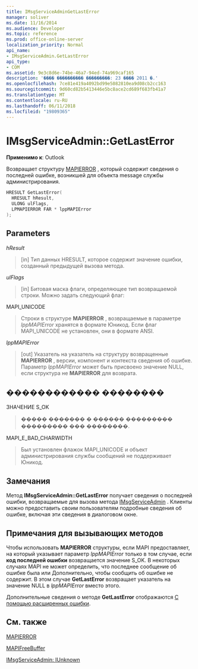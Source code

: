 ```yaml
---
title: IMsgServiceAdminGetLastError
manager: soliver
ms.date: 11/16/2014
ms.audience: Developer
ms.topic: reference
ms.prod: office-online-server
localization_priority: Normal
api_name:
- IMsgServiceAdmin.GetLastError
api_type:
- COM
ms.assetid: 9e3c8d6e-74be-46a7-94ed-74a969caf165
description: '���� ���������� ���������: 23 ���� 2011 �.'
ms.openlocfilehash: 7ce81e419a4092bd99e5082810ea9d08cb2cc163
ms.sourcegitcommit: 9d60cd82b5413446e5bc8ace2cd689f683fb41a7
ms.translationtype: MT
ms.contentlocale: ru-RU
ms.lasthandoff: 06/11/2018
ms.locfileid: "19809365"
---
```

# <a name="imsgserviceadmingetlasterror"></a>IMsgServiceAdmin::GetLastError

  
  
**Применимо к**: Outlook 
  
Возвращает структуру [MAPIERROR](mapierror.md) , который содержит сведения о последней ошибке, возникшей для объекта message службы администрирования. 
  
```cpp
HRESULT GetLastError(
  HRESULT hResult,
  ULONG ulFlags,
  LPMAPIERROR FAR * lppMAPIError
);
```

## <a name="parameters"></a>Parameters

 _hResult_
  
> [in] Тип данных HRESULT, которое содержит значение ошибки, созданный предыдущей вызова метода.
    
 _ulFlags_
  
> [in] Битовая маска флаги, определяющее тип возвращаемой строки. Можно задать следующий флаг:
    
MAPI_UNICODE 
  
> Строки в структуре **MAPIERROR** , возвращаемые в параметре _lppMAPIError_ хранятся в формате Юникод. Если флаг MAPI_UNICODE не установлен, они в формате ANSI. 
    
 _lppMAPIError_
  
> [out] Указатель на указатель на структуру возвращенные **MAPIERROR** , версии, компонент и контекста сведения об ошибке. Параметр _lppMAPIError_ может быть присвоено значение NULL, если структура не **MAPIERROR** для возврата. 
    
## <a name="return-value"></a>������������ ��������

ЗНАЧЕНИЕ S_OK 
  
> ����� ������� � ������ ��������� ��������� ��� ��������.
    
MAPI_E_BAD_CHARWIDTH 
  
> Был установлен флажок MAPI_UNICODE и объект администрирования службы сообщений не поддерживает Юникод.
    
## <a name="remarks"></a>Замечания

Метод **IMsgServiceAdmin::GetLastError** получает сведения о последней ошибки, возвращаемые для вызова метода [IMsgServiceAdmin](imsgserviceadminiunknown.md) . Клиенты можно предоставить своим пользователям подробные сведения об ошибке, включая эти сведения в диалоговом окне. 
  
## <a name="notes-to-callers"></a>Примечания для вызывающих методов

Чтобы использовать **MAPIERROR** структуры, если MAPI предоставляет, на который указывает параметр _lppMAPIError_ только в том случае, если **код последней ошибки** возвращается значение S_OK. В некоторых случаях MAPI не может определить, что последнее сообщение об ошибке была или Дополнительно, чтобы сообщить об ошибке не содержит. В этом случае **GetLastError** возвращает указатель на значение NULL в _lppMAPIError_ вместо этого. 
  
Дополнительные сведения о методе **GetLastError** отображаются [С помощью расширенных ошибки](mapi-extended-errors.md).
  
## <a name="see-also"></a>См. также



[MAPIERROR](mapierror.md)
  
[MAPIFreeBuffer](mapifreebuffer.md)
  
[IMsgServiceAdmin: IUnknown](imsgserviceadminiunknown.md)

